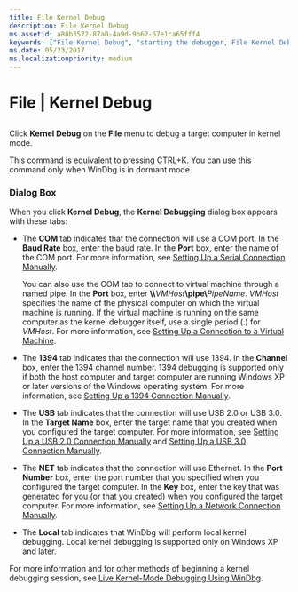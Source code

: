 ```yaml
---
title: File Kernel Debug
description: File Kernel Debug
ms.assetid: a80b3572-87a0-4a9d-9b62-67e1ca65fff4
keywords: ["File Kernel Debug", "starting the debugger, File Kernel Debug"]
ms.date: 05/23/2017
ms.localizationpriority: medium
---
```


# File | Kernel Debug


## <span id="ddk_file_kernel_debug_dbg"></span><span id="DDK_FILE_KERNEL_DEBUG_DBG"></span>


Click **Kernel Debug** on the **File** menu to debug a target computer in kernel mode.

This command is equivalent to pressing CTRL+K. You can use this command only when WinDbg is in dormant mode.

### <span id="dialog_box"></span><span id="DIALOG_BOX"></span>Dialog Box

When you click **Kernel Debug**, the **Kernel Debugging** dialog box appears with these tabs:

- The **COM** tab indicates that the connection will use a COM port. In the **Baud Rate** box, enter the baud rate. In the **Port** box, enter the name of the COM port. For more information, see [Setting Up a Serial Connection Manually](setting-up-a-null-modem-cable-connection.md).

  You can also use the COM tab to connect to virtual machine through a named pipe. In the **Port** box, enter **\\\\**<em>VMHost</em>**\\pipe\\**<em>PipeName</em>. *VMHost* specifies the name of the physical computer on which the virtual machine is running. If the virtual machine is running on the same computer as the kernel debugger itself, use a single period (.) for *VMHost*. For more information, see [Setting Up a Connection to a Virtual Machine](attaching-to-a-virtual-machine--kernel-mode-.md).

- The **1394** tab indicates that the connection will use 1394. In the **Channel** box, enter the 1394 channel number. 1394 debugging is supported only if both the host computer and target computer are running Windows XP or later versions of the Windows operating system. For more information, see [Setting Up a 1394 Connection Manually](setting-up-a-1394-cable-connection.md).

- The **USB** tab indicates that the connection will use USB 2.0 or USB 3.0. In the **Target Name** box, enter the target name that you created when you configured the target computer. For more information, see [Setting Up a USB 2.0 Connection Manually](setting-up-a-usb-2-0-debug-cable-connection.md) and [Setting Up a USB 3.0 Connection Manually](setting-up-a-usb-3-0-debug-cable-connection.md).

- The **NET** tab indicates that the connection will use Ethernet. In the **Port Number** box, enter the port number that you specified when you configured the target computer. In the **Key** box, enter the key that was generated for you (or that you created) when you configured the target computer. For more information, see [Setting Up a Network Connection Manually](setting-up-a-network-debugging-connection.md).

- The **Local** tab indicates that WinDbg will perform local kernel debugging. Local kernel debugging is supported only on Windows XP and later.

For more information and for other methods of beginning a kernel debugging session, see [Live Kernel-Mode Debugging Using WinDbg](performing-kernel-mode-debugging-using-windbg.md).

 

 





